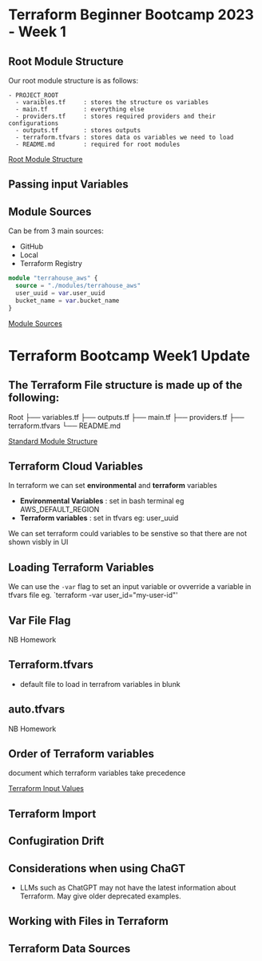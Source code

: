 
# Terraform Beginner Bootcamp 2023 - Week 1

## Root Module Structure

Our root module structure is as follows:
```
- PROJECT_ROOT
  - varaibles.tf     : stores the structure os variables
  - main.tf          : everything else
  - providers.tf     : stores required providers and their configurations
  - outputs.tf       : stores outputs
  - terraform.tfvars : stores data os variables we need to load 
  - README.md        : required for root modules
```

[Root Module Structure](https://developer.hashicorp.com/terraform/language/modules/develop/structure)


## Passing input Variables



## Module Sources

Can be from 3 main sources:
- GitHub
- Local
- Terraform Registry
  
```terraform
module "terrahouse_aws" {
  source = "./modules/terrahouse_aws"
  user_uuid = var.user_uuid
  bucket_name = var.bucket_name
}
 ``` 
 [Module Sources](https://developer.hashicorp.com/terraform/language/modules/sources) 

# Terraform Bootcamp Week1 Update

## The Terraform File structure is made up of the following:

  Root
  ├── variables.tf
  ├── outputs.tf
  ├── main.tf
  ├── providers.tf
  ├── terraform.tfvars
  └── README.md


[Standard Module Structure](https://developer.hashicorp.com/terraform/language/modules/develop/structure)


## Terraform Cloud Variables
In terraform we can set **environmental** and **terraform** variables
- **Environmental Variables** : set in bash terminal eg AWS_DEFAULT_REGION
- **Terraform variables**  : set in tfvars eg: user_uuid

We can set terraform could variables to be senstive so that there are not shown visbly in UI 


## Loading Terraform Variables
We can use the `-var` flag to set an input variable or ovverride a variable in tfvars file eg. `terraform -var user_id="my-user-id"'


## Var File Flag
NB Homework

## Terraform.tfvars
- default file to load in terrafrom variables in blunk

## auto.tfvars
NB Homework


## Order of Terraform variables
document which terraform variables take precedence

[Terraform Input Values](https://developer.hashicorp.com/terraform/language/values/variables)


## Terraform Import


## Confugiration Drift


## Considerations when using ChaGT 
- LLMs such as ChatGPT may not have the latest information about Terraform. May give older deprecated examples.


## Working with Files in Terraform


## Terraform Data Sources

